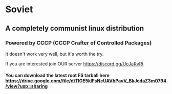 # Soviet
## A completely communist linux distribution
### Powered by CCCP (CCCP Crafter of Controlled Packages)

It doesn't work very well, but it's worth the try. 

If you are interested join OUR server https://discord.gg/UcJaRvRt

#### You can download the latest root FS tarball here https://drive.google.com/file/d/11GE5klFsNcUAVbPavV_BkJcdaZ3m0794/view?usp=sharing
